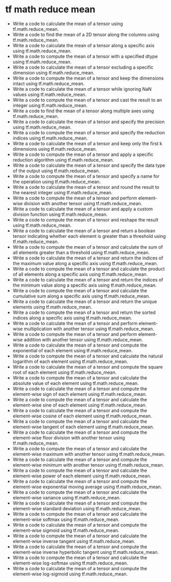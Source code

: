 # tf math reduce mean

- Write a code to calculate the mean of a tensor using tf.math.reduce_mean.
- Write a code to find the mean of a 2D tensor along the columns using tf.math.reduce_mean.
- Write a code to calculate the mean of a tensor along a specific axis using tf.math.reduce_mean.
- Write a code to compute the mean of a tensor with a specified dtype using tf.math.reduce_mean.
- Write a code to calculate the mean of a tensor excluding a specific dimension using tf.math.reduce_mean.
- Write a code to compute the mean of a tensor and keep the dimensions intact using tf.math.reduce_mean.
- Write a code to calculate the mean of a tensor while ignoring NaN values using tf.math.reduce_mean.
- Write a code to compute the mean of a tensor and cast the result to an integer using tf.math.reduce_mean.
- Write a code to find the mean of a tensor along multiple axes using tf.math.reduce_mean.
- Write a code to calculate the mean of a tensor and specify the precision using tf.math.reduce_mean.
- Write a code to compute the mean of a tensor and specify the reduction indices using tf.math.reduce_mean.
- Write a code to calculate the mean of a tensor and keep only the first k dimensions using tf.math.reduce_mean.
- Write a code to compute the mean of a tensor and apply a specific reduction algorithm using tf.math.reduce_mean.
- Write a code to calculate the mean of a tensor and specify the data type of the output using tf.math.reduce_mean.
- Write a code to compute the mean of a tensor and specify a name for the operation using tf.math.reduce_mean.
- Write a code to calculate the mean of a tensor and round the result to the nearest integer using tf.math.reduce_mean.
- Write a code to compute the mean of a tensor and perform element-wise division with another tensor using tf.math.reduce_mean.
- Write a code to calculate the mean of a tensor and apply a custom division function using tf.math.reduce_mean.
- Write a code to compute the mean of a tensor and reshape the result using tf.math.reduce_mean.
- Write a code to calculate the mean of a tensor and return a boolean tensor indicating whether each element is greater than a threshold using tf.math.reduce_mean.
- Write a code to compute the mean of a tensor and calculate the sum of all elements greater than a threshold using tf.math.reduce_mean.
- Write a code to calculate the mean of a tensor and return the indices of the maximum value along a specific axis using tf.math.reduce_mean.
- Write a code to compute the mean of a tensor and calculate the product of all elements along a specific axis using tf.math.reduce_mean.
- Write a code to calculate the mean of a tensor and return the indices of the minimum value along a specific axis using tf.math.reduce_mean.
- Write a code to compute the mean of a tensor and calculate the cumulative sum along a specific axis using tf.math.reduce_mean.
- Write a code to calculate the mean of a tensor and return the unique elements using tf.math.reduce_mean.
- Write a code to compute the mean of a tensor and return the sorted indices along a specific axis using tf.math.reduce_mean.
- Write a code to calculate the mean of a tensor and perform element-wise multiplication with another tensor using tf.math.reduce_mean.
- Write a code to compute the mean of a tensor and perform element-wise addition with another tensor using tf.math.reduce_mean.
- Write a code to calculate the mean of a tensor and compute the exponential of each element using tf.math.reduce_mean.
- Write a code to compute the mean of a tensor and calculate the natural logarithm of each element using tf.math.reduce_mean.
- Write a code to calculate the mean of a tensor and compute the square root of each element using tf.math.reduce_mean.
- Write a code to compute the mean of a tensor and calculate the absolute value of each element using tf.math.reduce_mean.
- Write a code to calculate the mean of a tensor and compute the element-wise sign of each element using tf.math.reduce_mean.
- Write a code to compute the mean of a tensor and calculate the element-wise sine of each element using tf.math.reduce_mean.
- Write a code to calculate the mean of a tensor and compute the element-wise cosine of each element using tf.math.reduce_mean.
- Write a code to compute the mean of a tensor and calculate the element-wise tangent of each element using tf.math.reduce_mean.
- Write a code to calculate the mean of a tensor and compute the element-wise floor division with another tensor using tf.math.reduce_mean.
- Write a code to compute the mean of a tensor and calculate the element-wise maximum with another tensor using tf.math.reduce_mean.
- Write a code to calculate the mean of a tensor and compute the element-wise minimum with another tensor using tf.math.reduce_mean.
- Write a code to compute the mean of a tensor and calculate the element-wise power of each element using tf.math.reduce_mean.
- Write a code to calculate the mean of a tensor and compute the element-wise exponential moving average using tf.math.reduce_mean.
- Write a code to compute the mean of a tensor and calculate the element-wise variance using tf.math.reduce_mean.
- Write a code to calculate the mean of a tensor and compute the element-wise standard deviation using tf.math.reduce_mean.
- Write a code to compute the mean of a tensor and calculate the element-wise softmax using tf.math.reduce_mean.
- Write a code to calculate the mean of a tensor and compute the element-wise sigmoid using tf.math.reduce_mean.
- Write a code to compute the mean of a tensor and calculate the element-wise inverse tangent using tf.math.reduce_mean.
- Write a code to calculate the mean of a tensor and compute the element-wise inverse hyperbolic tangent using tf.math.reduce_mean.
- Write a code to compute the mean of a tensor and calculate the element-wise log-softmax using tf.math.reduce_mean.
- Write a code to calculate the mean of a tensor and compute the element-wise log-sigmoid using tf.math.reduce_mean.